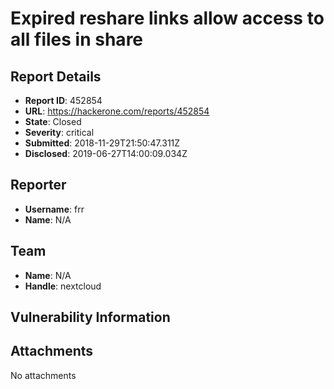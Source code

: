 # Expired reshare links allow access to all files in share

## Report Details
- **Report ID**: 452854
- **URL**: https://hackerone.com/reports/452854
- **State**: Closed
- **Severity**: critical
- **Submitted**: 2018-11-29T21:50:47.311Z
- **Disclosed**: 2019-06-27T14:00:09.034Z

## Reporter
- **Username**: frr
- **Name**: N/A

## Team
- **Name**: N/A
- **Handle**: nextcloud

## Vulnerability Information


## Attachments
No attachments
